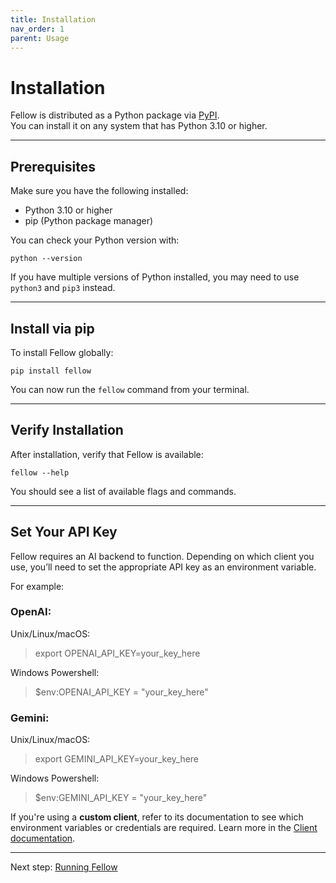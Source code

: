```yaml
---
title: Installation
nav_order: 1
parent: Usage
---
```


# Installation

Fellow is distributed as a Python package via [PyPI](https://pypi.org/project/fellow/).  
You can install it on any system that has Python 3.10 or higher.

---

## Prerequisites

Make sure you have the following installed:

- Python 3.10 or higher  
- pip (Python package manager)

You can check your Python version with:

    python --version

If you have multiple versions of Python installed, you may need to use `python3` and `pip3` instead.

---

## Install via pip

To install Fellow globally:

    pip install fellow

You can now run the `fellow` command from your terminal.

---

## Verify Installation

After installation, verify that Fellow is available:

    fellow --help

You should see a list of available flags and commands.

---

## Set Your API Key

Fellow requires an AI backend to function. Depending on which client you use, you’ll need to set the appropriate API key as an environment variable.

For example:
### OpenAI:
Unix/Linux/macOS:
> export OPENAI_API_KEY=your_key_here

Windows Powershell:
> $env:OPENAI_API_KEY = "your_key_here"


### Gemini:  
Unix/Linux/macOS:
> export GEMINI_API_KEY=your_key_here

Windows Powershell:
> $env:GEMINI_API_KEY = "your_key_here"

If you're using a **custom client**, refer to its documentation to see which environment variables or credentials are required.
Learn more in the [Client documentation](/fellow/clients).

---

Next step: [Running Fellow](/fellow/usage/running)
